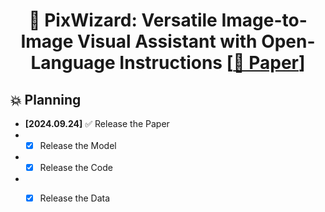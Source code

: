 <div align="center">

# 🧙 PixWizard: Versatile Image-to-Image Visual Assistant with Open-Language Instructions [[📖 Paper]()] 

</div>

<!-- <div align="center"> -->
<!-- [[🌐 Project Page](https://draw-and-understand.github.io/)]  -->
<!-- [[📖 Paper]()] -->
<!-- [[🤗🤖️ Model]()] (Release soon!) -->
<!-- [[🎮 Demo]()] -->
<!-- </div> -->


## 💥 Planning

- **[2024.09.24]** ✅ Release the Paper
- - [x] Release the Model
- - [x] Release the Code
- - [x] Release the Data
   
